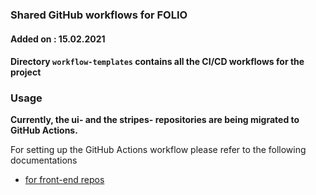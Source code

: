 ### Shared GitHub workflows for FOLIO

#### Added on : 15.02.2021

#### Directory `workflow-templates` contains all the CI/CD workflows for the project

### Usage

**Currently, the ui- and the stripes- repositories are being migrated to GitHub Actions.**

For setting up the GitHub Actions workflow please refer to the following documentations
- [for front-end repos](https://dev.folio.org/guidelines/github-actions-frontend/)
